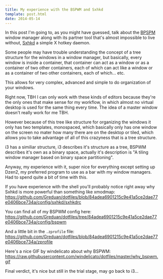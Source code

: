 ```yaml
---
title: My experience with the BSPWM and Sxhkd
template: post.html
date: 2014-05-14
---
```


In this post I'm going to, as you might have guessed, talk about the
[BPSPM](https://github.com/baskerville/bspwm/) window manager along with its
partner tool that's almost impossible to live without,
[Sxhkd](https://github.com/baskerville/sxhkd) a simple X hotkey daemon.

Some people may have trouble understanding the concept of a tree structure for
the windows in a window manager, but basically, every window is inside
a container, that container can act as a window or as a container of two other
containers, each of which can act like a window or as a container of two other
containers, each of which... etc.

This allows for very complex, advanced and simple to do organization of your
windows.

Right now, TBH I can only work with these kinds of editors because they're the
only ones that make sense for my workflow, in which almost no virtual desktop is
used for the same thing every time. The idea of a master window doesn't really
work for me TBH.

However because of this tree like structure for organizing the windows it only
has two templates, monospaced, which basically only has one window on the screen
no mater how many there are on the desktop or tiled, which allows you to take
advantage of all of this crazyness that is a tree structure.

i3 has a similiar structure, i3 describes it's structure as a tree, BSPWM
describes it's own as a binary space, actually it's description is "A tiling
window manager based on binary space partitioning".

Anyway, my experience with it, super nice for everything except setting up
Dzen2, my preferred program to use as a bar with my window managers. Had to
spend quite a bit of time with this.

If you have experience with the shell you'll probably notice right away why
Sxhkd is more powerful than something like xmodmap:
<https://github.com/Greduan/dotfiles/blob/84adea6901215c9e41a5ce2dae77e0406bce734a/config/sxhkd/sxhkdrc>

You can find all of my BSPWM config here:
<https://github.com/Greduan/dotfiles/tree/84adea6901215c9e41a5ce2dae77e0406bce734a/config/bspwm>

And a little bit in the `.zprofile` file:
<https://github.com/Greduan/dotfiles/blob/84adea6901215c9e41a5ce2dae77e0406bce734a/zprofile>

Here's a nice GIF by windelicato about why BSPWM:
<https://raw.githubusercontent.com/windelicato/dotfiles/master/why_bspwm.gif>

Final verdict, it's nice but still in the trial stage, may go back to i3...

